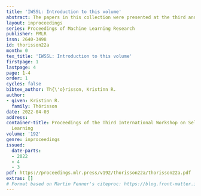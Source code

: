 ```yaml
---
title: 'IWSSL: Introduction to this volume'
abstract: The papers in this collection were presented at the third annual International Workshop on Self-Supervised Learning (IWSSL-22), held at Reykjavik University in Reykjavik, Iceland, on July 28th and 29th, 2022. Weighing in together at a total of 127 pages, these 10 papers of exceptional quality describe leading AI research from Europe and the USA, both theoretical and applied. The challenges they focus on, and the many foundational ideas proposed to address them, are sure to be at the center of all significant advances in AI research in the coming decades.
layout: inproceedings
series: Proceedings of Machine Learning Research
publisher: PMLR
issn: 2640-3498
id: thorisson22a
month: 0
tex_title: 'IWSSL: Introduction to this volume'
firstpage: 1
lastpage: 4
page: 1-4
order: 1
cycles: false
bibtex_author: Th{\'o}risson, Kristinn R.
author:
- given: Kristinn R.
  family: Thórisson
date: 2022-04-03
address:
container-title: Proceedings of the Third International Workshop on Self-Supervised
  Learning
volume: '192'
genre: inproceedings
issued:
  date-parts:
  - 2022
  - 4
  - 3
pdf: https://proceedings.mlr.press/v192/thorisson22a/thorisson22a.pdf
extras: []
# Format based on Martin Fenner's citeproc: https://blog.front-matter.io/posts/citeproc-yaml-for-bibliographies/
---
```

